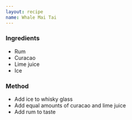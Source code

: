 ```yaml
---
layout: recipe
name: Whale Mai Tai
---
```


<div>
  <h3>Ingredients</h3>

  <ul>
    <li>Rum</li>
    <li>Curacao</li>
    <li>Lime juice</li>
    <li>Ice</li>
  </ul>
</div>

<div>
  <h3>Method</h3>

  <ul>
    <li>Add ice to whisky glass</li>
    <li>Add equal amounts of curacao and lime juice</li>
    <li>Add rum to taste</li>
  </ul>
</div>
